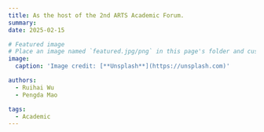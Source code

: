 ```yaml
---
title: As the host of the 2nd ARTS Academic Forum.
summary: 
date: 2025-02-15

# Featured image
# Place an image named `featured.jpg/png` in this page's folder and customize its options here.
image:
  caption: 'Image credit: [**Unsplash**](https://unsplash.com)'

authors:
  - Ruihai Wu
  - Pengda Mao

tags:
  - Academic
---
```

